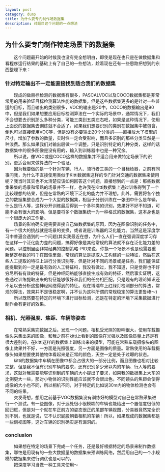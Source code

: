 ```yaml
---
layout: post
category: dump
title: 为什么要专门制作场数据集
description: 对题目这个问题的一点想法
---
```


## 为什么要专门制作特定场景下的数据集
　　这个问题最开始的时候我也没有完全想明白，即使是现在也只是在做数据集和看程序运行结果的基础上有了自己的一些想法，趁着现在还有一些思路把想到的东西整理下来：

### 针对特定输出不一定能直接找到适合我们的数据集
　　现成的做目标检测的数据集有很多，PASCALVOC以及COCO数据集都是非常常用的用来验证目标检测算法性能的数据集，但是这些数据集更多的是针对一些普适的目标，而且输出的类别很多，VOC的输出是20中，COCO的数据输出是90中，但是我们如果想要应用目标检测算法在一个实际的场景中，通常情况下，我们不会想要去识别那么多种分类，可能三类到五类左右吧，如果是这种情况下，使用上面说的数据集去训练就不合适了。如果我们想要识别的类别在数据集中被包含，倒也可以直接使用VOC等，但是没有必要输出20个分类的——直接放大了模型的尺寸，增加了参数的数量，实时性一定会受影响，而且多识别的那些分类显然是一种浪费。那么如果我们对输出层做一个调整，只是识别特定的几种分类，这样的话数据集中的很多图像是没有用的，输入到训练器中也是一种冗余。<br>
　　所以说，像VOC或是COCO这样的数据集并不适合用来做特定场景下的识别，更适合用来做算法的一个验证。<br>
　　因为我要做的是一个针对车辆、行人、骑行者三类的一个目标检器，之前有同事问我，为什么不直接使用类似于Kitti数据集这样的专门针对交通的数据集来使用呢？我当时其实也不太清楚应该如何回答这个问题，直接想到的一点是：那些数据集采集的场景和常熟的场景并不一样，也许我在Kitti数据集上通过训练得到了一个比较理想的结果，但是在常熟的环境下泛化的能力并不理想。此外，需要将各个独立的数据集整合成为一个大型的数据集，相当于分别训练在一张图中什么是车辆，什么是行人等，这样分开训练最后得到一个多种类的识别，效果好不好不知道，可能不会有很大的影响，但是要将多个数据集统一为一种格式的数据集，这本身也是一个很庞大的工作量。<br>
　　场景的影响确实是需要直接自己做数据集的原因，因为在图像识别的任务中，有一个很大的挑战就是场景的变换，或者说是训练器的泛化能力。当然这是深度学习中普遍会遇到的一个问题(其实我最近在想，为什么人们一直在强调深度学习存在这样一个泛化能力差的问题，搞得好像是其他常规的算法就不存在泛化能力差的问题。以控制里面非常经典的控制策略-PID来说，你换一个场景不也是也需要重新整定参数的吗？在图像里面，常规的算法是提取人工构建的一些特征，然后在这些人工提取的特征上进行分类识别等，但是针对不同的场景或是任务，我们能保证能提取到的一定是最有效的人工特征吗，我没有做过，我不知道，只是觉得也不好穷尽所有有效的特征，但是神经网络能够直接生成有效的特征，然后事实证明，这些通过训练提取出来的特征能够很好和我们的任务相匹配。只是现有的理论知识还不足以去分析这些神经网络得到的特征。现在博瑞车上红绿灯检测部分的算法，常规的算法，效果并不是很稳定啊，并不认为这种所谓的常规稳定的算法更鲁棒～)<br>
　　所以既然要在特定的环境下进行目标检测，还是在特定的环境下采集数据进行制作会有更好的效果。<br>

### 相机、光照强度、焦距、车辆等姿态
　　在常熟采集完数据之后，发现一个问题，相机受光照的影响很大，使用车载摄像头采集出来的图像，和我之前在kitti上看到的图像在光强以及图像质量上还是有很大差别的，在kitti这样的数据集上训练出来的模型，可能在常熟车载摄像头的图像上效果并不好，一方面是光照强度，另一方面是图像的质量。常熟使用的车载摄像头如果想要使其他物体看起来是正常的颜色，天空一定是处于过曝的状态。<br>
　　kitti的数据集中车辆在图像中都会占很大的一部分比例，而且图像也相对比较完整，但是我不但有识别车辆的要求，还有识别多少米以内的车辆、行人等的要求，这就对我需要能够识别到的车辆的大小提出了要求，如果我的数据集上大车的比例更大一些，那对小物体的识别性能应该就不会很出色。不同镜头的焦距会使得成像的大小也不同，所以相机不同，对于特定的比如说30m内的物体检测也会有不同的结果。<br>
　　突发奇想，想用之前基于VOC数据集没有训练好的模型对自己在常熟采集进行一个测试。有一些图像，对于远处很小很模糊的车辆也能给出一个置信度很低的回归框，但是对一个就在车正前方的姿态很正的尾部车辆视图，分类器竟然完全识别不到，也就是说，它不认识屁股朝着相机的车辆！所以，如果现成的数据集都是一些侧视图等，这对车辆的识别确实是有漏洞的。<br>

### conclusion
　　如果想在特定的场景下完成一个任务，还是最好根据特定的场景来制作数据集，哪怕是用现有的一些大数据量的数据集来预训练网络，然后用自己的一个小规模的数据集来进行调优也是可以的。<br>
　　把深度学习当做一种工具来使用～